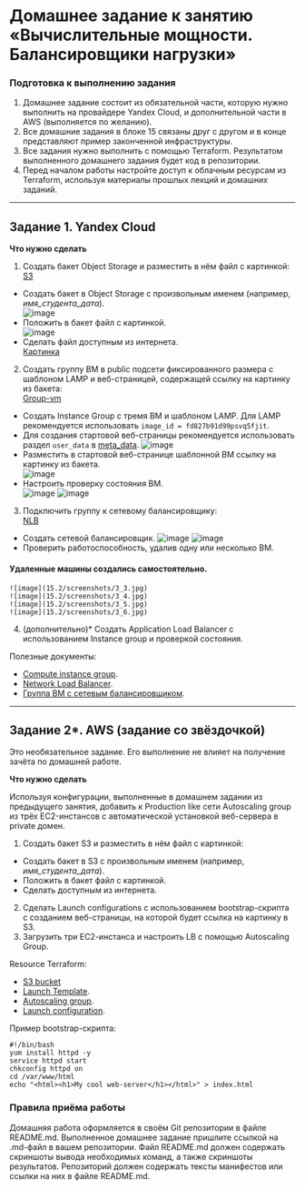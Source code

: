 # Домашнее задание к занятию «Вычислительные мощности. Балансировщики нагрузки»  

### Подготовка к выполнению задания

1. Домашнее задание состоит из обязательной части, которую нужно выполнить на провайдере Yandex Cloud, и дополнительной части в AWS (выполняется по желанию). 
2. Все домашние задания в блоке 15 связаны друг с другом и в конце представляют пример законченной инфраструктуры.  
3. Все задания нужно выполнить с помощью Terraform. Результатом выполненного домашнего задания будет код в репозитории. 
4. Перед началом работы настройте доступ к облачным ресурсам из Terraform, используя материалы прошлых лекций и домашних заданий.

---
## Задание 1. Yandex Cloud 

**Что нужно сделать**

1. Создать бакет Object Storage и разместить в нём файл с картинкой:  
   [S3](object-storage.tf)
 - Создать бакет в Object Storage с произвольным именем (например, _имя_студента_дата_).  
   ![image](15.2/screenshots/1_1.jpg)
 - Положить в бакет файл с картинкой.  
   ![image](15.2/screenshots/1_2.jpg)
 - Сделать файл доступным из интернета.  
    [Картинка](https://storage.yandexcloud.net/miroshnichenko-15-02/elt.jpg)
    
2. Создать группу ВМ в public подсети фиксированного размера с шаблоном LAMP и веб-страницей, содержащей ссылку на картинку из бакета:  
   [Group-vm](instance-group.tf)
 - Создать Instance Group с тремя ВМ и шаблоном LAMP. Для LAMP рекомендуется использовать `image_id = fd827b91d99psvq5fjit`.
 - Для создания стартовой веб-страницы рекомендуется использовать раздел `user_data` в [meta_data](https://cloud.yandex.ru/docs/compute/concepts/vm-metadata).
   ![image](15.2/screenshots/2_1.jpg)
 - Разместить в стартовой веб-странице шаблонной ВМ ссылку на картинку из бакета.  
   ![image](15.2/screenshots/2_2.jpg)
 - Настроить проверку состояния ВМ.  
   ![image](15.2/screenshots/2_3.jpg)
   ![image](15.2/screenshots/2_4.jpg)
3. Подключить группу к сетевому балансировщику:  
   [NLB](network-load-balancer.tf) 
 - Создать сетевой балансировщик.
   ![image](15.2/screenshots/3_1.jpg)
   ![image](15.2/screenshots/3_2.jpg)
 - Проверить работоспособность, удалив одну или несколько ВМ.   
  #### Удаленные машины создались самостоятельно.   
    ![image](15.2/screenshots/3_3.jpg)
    ![image](15.2/screenshots/3_4.jpg)
    ![image](15.2/screenshots/3_5.jpg)
    ![image](15.2/screenshots/3_6.jpg)
4. (дополнительно)* Создать Application Load Balancer с использованием Instance group и проверкой состояния.

Полезные документы:

- [Compute instance group](https://registry.terraform.io/providers/yandex-cloud/yandex/latest/docs/resources/compute_instance_group).
- [Network Load Balancer](https://registry.terraform.io/providers/yandex-cloud/yandex/latest/docs/resources/lb_network_load_balancer).
- [Группа ВМ с сетевым балансировщиком](https://cloud.yandex.ru/docs/compute/operations/instance-groups/create-with-balancer).

---
## Задание 2*. AWS (задание со звёздочкой)

Это необязательное задание. Его выполнение не влияет на получение зачёта по домашней работе.

**Что нужно сделать**

Используя конфигурации, выполненные в домашнем задании из предыдущего занятия, добавить к Production like сети Autoscaling group из трёх EC2-инстансов с  автоматической установкой веб-сервера в private домен.

1. Создать бакет S3 и разместить в нём файл с картинкой:   
 - Создать бакет в S3 с произвольным именем (например, _имя_студента_дата_). 
 - Положить в бакет файл с картинкой.
 - Сделать доступным из интернета.

2. Сделать Launch configurations с использованием bootstrap-скрипта с созданием веб-страницы, на которой будет ссылка на картинку в S3. 
3. Загрузить три ЕС2-инстанса и настроить LB с помощью Autoscaling Group.

Resource Terraform:

- [S3 bucket](https://registry.terraform.io/providers/hashicorp/aws/latest/docs/resources/s3_bucket)
- [Launch Template](https://registry.terraform.io/providers/hashicorp/aws/latest/docs/resources/launch_template).
- [Autoscaling group](https://registry.terraform.io/providers/hashicorp/aws/latest/docs/resources/autoscaling_group).
- [Launch configuration](https://registry.terraform.io/providers/hashicorp/aws/latest/docs/resources/launch_configuration).

Пример bootstrap-скрипта:

```
#!/bin/bash
yum install httpd -y
service httpd start
chkconfig httpd on
cd /var/www/html
echo "<html><h1>My cool web-server</h1></html>" > index.html
```
### Правила приёма работы

Домашняя работа оформляется в своём Git репозитории в файле README.md. Выполненное домашнее задание пришлите ссылкой на .md-файл в вашем репозитории.
Файл README.md должен содержать скриншоты вывода необходимых команд, а также скриншоты результатов.
Репозиторий должен содержать тексты манифестов или ссылки на них в файле README.md.
